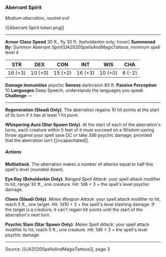 ### Aberrant Spirit
_Medium aberration, neutral evil_

![[Aberrant Spirit token.png]]


---

**Armor Class** 
**Speed** 30 ft., fly 30 ft. (beholderkin only; hover)
**Summoned By:** Summon Aberrant Spirit|UA2020SpellsAndMagicTattoos, minimum spell level 4

| STR     | DEX     | CON     | INT     | WIS     | CHA     |
|---------|---------|---------|---------|---------|---------|
| 16 (+3) | 10 (+0) | 15 (+2) | 16 (+3) | 10 (+0) | 6 (-2) |

**Damage Immunities** psychic
**Senses** darkvision 60 ft.
**Passive Perception** 10
**Languages** Deep Speech, understands the languages you speak
**Challenge** —

---

**Regeneration (Slaadi Only)**. The aberration regains 10 hit points at the start of its turn if it has at least 1 hit point.

**Whispering Aura (Star Spawn Only)**. At the start of each of the aberration's turns, each creature within 5 feet of it must succeed on a Wisdom saving throw against your spell save DC or take 3d6 psychic damage, provided that the aberration isn't [[incapacitated]].

##### Actions
**Multiattack**. The aberration makes a number of attacks equal to half this spell's level (rounded down).

**Eye Ray (Beholderkin Only)**. _Ranged Spell Attack:_ your spell attack modifier to hit, range 30 ft., one creature. Hit: 1d8 + 3 + the spell's level psychic damage.

**Claws (Slaadi Only)**. _Melee Weapon Attack:_ your spell attack modifier to hit, reach 5 ft., one target. Hit: 1d10 + 3 + the spell's level slashing damage. If the target is a creature, it can't regain hit points until the start of the aberration's next turn.

**Psychic Slam (Star Spawn Only)**. _Melee Spell Attack:_ your spell attack modifier to hit, reach 5 ft., one creature. Hit: 1d6 + 3 + the spell's level psychic damage.


---

Source: [[UA2020SpellsAndMagicTattoos]], page 3